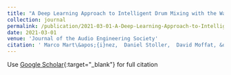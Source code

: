 ```yaml
---
title: "A Deep Learning Approach to Intelligent Drum Mixing with the Wave-U-Net"
collection: journal
permalink: /publication/2021-03-01-A-Deep-Learning-Approach-to-Intelligent-Drum-Mixing-with-the-Wave-U-Net
date: 2021-03-01
venue: 'Journal of the Audio Engineering Society'
citation: ' Marco Mart\&apos;{i}nez,  Daniel Stoller,  David Moffat, &quot;A Deep Learning Approach to Intelligent Drum Mixing with the Wave-U-Net.&quot; Journal of the Audio Engineering Society, 2021.'
---
```

Use [Google Scholar](https://scholar.google.com/scholar?q=A+Deep+Learning+Approach+to+Intelligent+Drum+Mixing+with+the+Wave+U+Net){:target="_blank"} for full citation